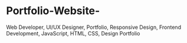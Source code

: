 # Portfolio-Website-
Web Developer, UI/UX Designer, Portfolio, Responsive Design, Frontend Development, JavaScript, HTML, CSS, Design Portfolio
